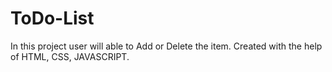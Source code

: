 # ToDo-List
In this project user will able to Add or Delete the item. Created with the help of HTML, CSS, JAVASCRIPT.
